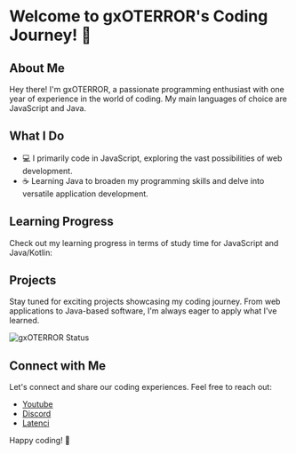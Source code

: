 # Welcome to gxOTERROR's Coding Journey! 👋

## About Me

Hey there! I'm gxOTERROR, a passionate programming enthusiast with one year of experience in the world of coding. My main languages of choice are JavaScript and Java.

## What I Do

- 💻 I primarily code in JavaScript, exploring the vast possibilities of web development.
- ☕ Learning Java to broaden my programming skills and delve into versatile application development.

## Learning Progress

Check out my learning progress in terms of study time for JavaScript and Java/Kotlin:

## Projects

Stay tuned for exciting projects showcasing my coding journey. From web applications to Java-based software, I'm always eager to apply what I've learned.

![gxOTERROR Status](https://github-readme-stats.vercel.app/api/top-langs/?username=gx100kb&show_icons=true&theme=transparent)

## Connect with Me

Let's connect and share our coding experiences. Feel free to reach out:
- [Youtube](https://youtube.com/@gxOTERROR?si=wCuhBZTDVqMvcEsA)
- [Discord](.gxoterror)
- [Latenci](https://discord.com/invite/vTRj3mqBuF)
  
Happy coding! 🚀
